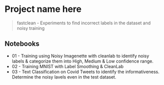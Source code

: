 # Project name here
> fastclean - Experiments to find incorrect labels in the dataset and noisy training

## Notebooks

- 01 - Training using Noisy Imagenette with cleanlab to identify noisy labels & categorize them into High, Medium & Low confidence range. 
- 02 - Training MNIST with Label Smoothing & CleanLab
- 03 - Text Classification on Covid Tweets to identify the informativeness. Determine the noisy lavels even in the test dataset. 


